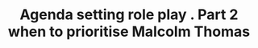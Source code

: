 ---
area: Communication Skills, calgary-cambridge-model
category: 22 - Calgary Cambridge Workshop
title: Agenda setting role play . Part 2 when to prioritise Malcolm Thomas
description: Agenda setting role play . Part 2 when to prioritise Malcolm Thomas
audio: /assets/audio/22- Calgary Cambridge Workshop - 22 Agenda setting role play . Part 2 when to prioritise Malcolm Thomas - MQ.mp3
article: 
www: 
keywords: Calgary, Cambridge, Model, agenda, setting
youtube: 
soundcloud: 
---
